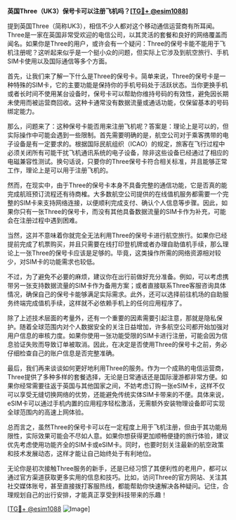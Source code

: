 **英国Three（UK3）保号卡可以注册飞机吗？[[TG💪+ @esim1088](https://t.me/s/esim1088)]**

提到英国Three（简称UK3），相信不少人都对这个移动通信运营商有所耳闻。Three是一家在英国非常受欢迎的电信公司，以其灵活的套餐和良好的网络覆盖而闻名。如果你是Three的用户，或许会有一个疑问：Three的保号卡能不能用于飞机注册呢？这听起来似乎是一个挺小众的问题，但实际上它涉及到航空旅行、手机SIM卡使用以及国际通信等多个方面。

首先，让我们来了解一下什么是Three的保号卡。简单来说，Three的保号卡是一种特殊的SIM卡，它的主要功能是保持你的手机号码处于活跃状态。当你更换手机或者长时间不使用某台设备时，保号卡可以帮助你维持号码的有效性，避免因长期未使用而被运营商回收。这种卡通常没有数据流量或通话功能，仅保留基本的号码绑定能力。

那么，问题来了：这种保号卡能否用来注册飞机呢？答案是：理论上是可以的，但实际操作中可能会遇到一些限制。首先需要明确的是，航空公司对于乘客携带的电子设备是有一定要求的。根据国际民航组织（ICAO）的规定，旅客在飞行过程中必须关闭所有可能干扰飞机通讯系统的电子设备，除非这些设备已经通过了相应的电磁兼容性测试。换句话说，只要你的Three保号卡符合相关标准，并且能够正常工作，理论上是可以用于注册飞机的。

然而，在现实中，由于Three的保号卡本身不具备完整的通信功能，它是否真的能完成航班预订流程还有待商榷。大多数航空公司提供的在线值机服务都需要一个完整的SIM卡来支持网络连接，以便顺利完成支付、确认个人信息等步骤。因此，如果你只有一张Three的保号卡，而没有其他具备数据流量的SIM卡作为补充，可能会在注册过程中遇到困难。

当然，这并不意味着你就完全无法利用Three的保号卡进行航空旅行。如果你已经提前完成了机票购买，并且只需要在线打印登机牌或者办理自助值机手续，那么理论上一张Three的保号卡应该是足够的。毕竟，这类操作所需的网络资源相对较少，对SIM卡的功能需求也较低。

不过，为了避免不必要的麻烦，建议你在出行前做好充分准备。例如，可以考虑携带另一张支持数据流量的SIM卡作为备用方案；或者直接联系Three客服咨询具体情况，确保自己的保号卡能够满足实际需求。此外，还可以选择前往机场的自助服务终端完成值机手续，这样就不必依赖手机上的任何应用程序了。

除了上述技术层面的考量外，还有一个重要的因素需要引起注意，那就是隐私保护。随着全球范围内对个人数据安全的关注日益增加，许多航空公司都开始加强对用户信息的审核力度。如果你使用一张功能受限的SIM卡进行注册，可能会因为信息验证失败而导致订单被取消。因此，在决定是否使用Three的保号卡之前，务必仔细检查自己的账户信息是否完整准确。

最后，我们再来谈谈如何更好地利用Three的服务。作为一个成熟的电信运营商，Three提供了多种多样的套餐选择，无论是日常通话还是国际漫游都非常方便。如果你经常需要往返于英国与其他国家之间，不妨考虑订购一张eSIM卡，这样不仅可以享受无缝切换网络的优势，还能避免传统实体SIM卡带来的不便。具体来说，eSIM卡可以通过手机内置的应用程序轻松激活，无需额外安装物理设备即可实现全球范围内的高速上网体验。

总而言之，虽然Three的保号卡可以在一定程度上用于飞机注册，但由于其功能局限性，实际效果可能会不尽如人意。如果你想获得更加顺畅便捷的旅行体验，建议优先考虑使用功能齐全的SIM卡或eSIM卡。同时，也要时刻关注最新的航空政策和技术发展动态，这样才能让自己始终处于有利地位。

无论你是初次接触Three服务的新手，还是已经习惯了其便利性的老用户，都可以通过官方渠道获取更多实用的信息和技巧。比如，访问Three的官方网站、关注其社交媒体账号，甚至直接拨打客服热线，都能帮助你快速解决各种疑问。记住，合理规划自己的出行安排，才能真正享受到科技带来的乐趣！

[[TG💪+ @esim1088](https://t.me/s/esim1088) ![Image](https://i.postimg.cc/4NQfJmqS/Snipaste-2025-05-13-00-14-12.png)]